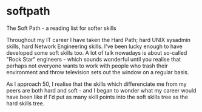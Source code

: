 # softpath
The Soft Path - a reading list for softer skills

Throughout my IT career I have taken the Hard Path; hard UNIX sysadmin skills, hard Network Engineering skills. I've been lucky enough to have developed some soft skills too. A lot of talk nowadays is about so-called "Rock Star" engineers - which sounds wonderful until you realise that perhaps not everyone wants to work with people who trash their environment and throw television sets out the window on a regular basis.


As I approach 50, I realise that the skills which differenciate me from my peers are both hard and soft - and I began to wonder what my career would have been like if I'd put as many skill points into the soft skills tree as the hard skills tree.

